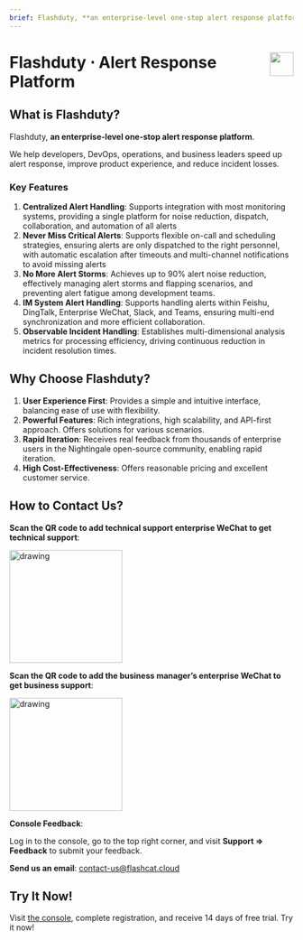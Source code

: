 ```yaml
---
brief: Flashduty, **an enterprise-level one-stop alert response platform**. We help developers, DevOps, operations, and business leaders speed up alert response, improve product experience, and reduce incident losses.
---
```


<h1 style="display:flex;justify-content:space-between" id="H0">Flashduty ⋅ Alert Response Platform<img src="https://fc.3ti.site/i.svg" style="user-select:none;margin-top:-1px;width:42px"></h1>

## What is Flashduty?

Flashduty, **an enterprise-level one-stop alert response platform**.

We help developers, DevOps, operations, and business leaders speed up alert response, improve product experience, and reduce incident losses.

### Key Features
1. **Centralized Alert Handling**: Supports integration with most monitoring systems, providing a single platform for noise reduction, dispatch, collaboration, and automation of all alerts
2. **Never Miss Critical Alerts**: Supports flexible on-call and scheduling strategies, ensuring alerts are only dispatched to the right personnel, with automatic escalation after timeouts and multi-channel notifications to avoid missing alerts
3. **No More Alert Storms**: Achieves up to 90% alert noise reduction, effectively managing alert storms and flapping scenarios, and preventing alert fatigue among development teams.
4. **IM System Alert Handling**: Supports handling alerts within Feishu, DingTalk, Enterprise WeChat, Slack, and Teams, ensuring multi-end synchronization and more efficient collaboration.
5. **Observable Incident Handling**: Establishes multi-dimensional analysis metrics for processing efficiency, driving continuous reduction in incident resolution times.

## Why Choose Flashduty?
1. **User Experience First**: Provides a simple and intuitive interface, balancing ease of use with flexibility.
2. **Powerful Features**: Rich integrations, high scalability, and API-first approach. Offers solutions for various scenarios.
3. **Rapid Iteration**: Receives real feedback from thousands of enterprise users in the Nightingale open-source community, enabling rapid iteration.
4. **High Cost-Effectiveness**: Offers reasonable pricing and excellent customer service.

## How to Contact Us?
**Scan the QR code to add technical support enterprise WeChat to get technical support**:

<img src="https://fc.3ti.site/zh/flashduty/start/overview/1.avif" alt="drawing" width="200">

**Scan the QR code to add the business manager’s enterprise WeChat to get business support**:

<img src="https://fc.3ti.site/zh/flashduty/start/overview/2.avif" alt="drawing" width="200">

**Console Feedback**:

Log in to the console, go to the top right corner, and visit **Support => Feedback** to submit your feedback.

**Send us an email**:
[contact-us@flashcat.cloud](mailto:contact-us@flashcat.cloud)

## Try It Now!

Visit [the console](https://console.flashcat.cloud/login?from=docs-intro), complete registration, and receive 14 days of free trial. Try it now!